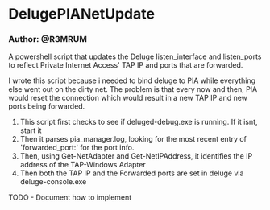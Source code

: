 # DelugePIANetUpdate
### Author: @R3MRUM

A powershell script that updates the Deluge listen_interface and listen_ports to reflect Private Internet Access' TAP IP and ports that are forwarded.

I wrote this script because i needed to bind deluge to PIA while everything else went out on the dirty net. The problem is that every now and then, PIA would reset the connection which would result in a new TAP IP and new ports being forwarded.

  1. This script first checks to see if deluged-debug.exe is running. If it isnt, start it
  2. Then it parses pia_manager.log, looking for the most recent entry of 'forwarded_port:' for the port info.
  3. Then, using Get-NetAdapter and Get-NetIPAddress, it identifies the IP address of the TAP-Windows Adapter
  4. Then both the TAP IP and the Forwarded ports are set in deluge via deluge-console.exe

TODO - Document how to implement
